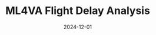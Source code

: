 ---
layout: project
title: ML4VA Flight Delay Analysis
date: 2024-12-01
description: >-
    Flight delay analysis using machine learning, including categorization, clustering, regression, and machine learning strategies. Created for CS ____: Machine Learning

github-link: https://github.com/Brenmull12/ML4UVA-Flight-Delay-Analysis/
---